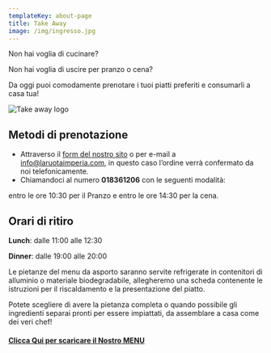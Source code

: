```yaml
---
templateKey: about-page
title: Take Away
image: /img/ingresso.jpg
---
```


Non hai voglia di cucinare?

Non hai voglia di uscire per pranzo o cena?

Da oggi puoi comodamente prenotare i tuoi piatti preferiti e consumarli a casa tua!

![Take away logo](/img/la-ruota-take-away.png)

## [](hattps://la_ruota.netlify.com/img/takeawayLa_ruota2.pdf)Metodi di prenotazione

- Attraverso il [form del nostro sito](/contatti) o per e-mail a [info@laruotaimperia.com](mailto:info@laruotaimperia.com), in questo caso l’ordine verrà confermato da noi telefonicamente.
- Chiamandoci al numero **018361206** con le seguenti modalità:

entro le ore 10:30 per il Pranzo e entro le ore 14:30 per la cena.

## Orari di ritiro

**Lunch**: dalle 11:00 alle 12:30

**Dinner**: dalle 19:00 alle 20:00

Le pietanze del menu da asporto saranno servite refrigerate in contenitori di alluminio o materiale biodegradabile, allegheremo una scheda contenente le istruzioni per il riscaldamento e la presentazione del piatto.

Potete scegliere di avere la pietanza completa o quando possibile gli ingredienti separai pronti per essere impiattati, da assemblare a casa come dei veri chef!

#### **[Clicca Qui per scaricare il Nostro MENU](/img/la_ruota_takeaway.pdf)**
